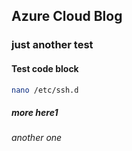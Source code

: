 ## Azure Cloud Blog
### just another test
#### Test code block
```bash
nano /etc/ssh.d
```
##### more here1
###### another one
